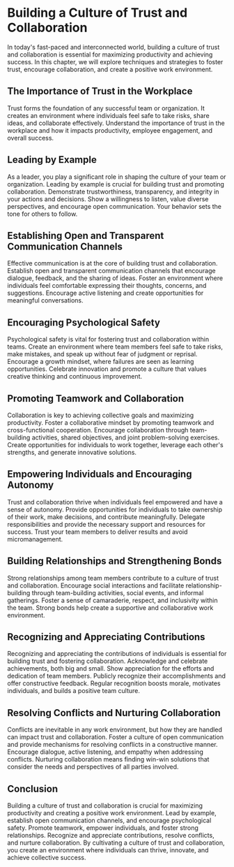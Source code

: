 # Building a Culture of Trust and Collaboration

In today's fast-paced and interconnected world, building a culture of trust and collaboration is essential for maximizing productivity and achieving success. In this chapter, we will explore techniques and strategies to foster trust, encourage collaboration, and create a positive work environment.

## The Importance of Trust in the Workplace

Trust forms the foundation of any successful team or organization. It creates an environment where individuals feel safe to take risks, share ideas, and collaborate effectively. Understand the importance of trust in the workplace and how it impacts productivity, employee engagement, and overall success.

## Leading by Example

As a leader, you play a significant role in shaping the culture of your team or organization. Leading by example is crucial for building trust and promoting collaboration. Demonstrate trustworthiness, transparency, and integrity in your actions and decisions. Show a willingness to listen, value diverse perspectives, and encourage open communication. Your behavior sets the tone for others to follow.

## Establishing Open and Transparent Communication Channels

Effective communication is at the core of building trust and collaboration. Establish open and transparent communication channels that encourage dialogue, feedback, and the sharing of ideas. Foster an environment where individuals feel comfortable expressing their thoughts, concerns, and suggestions. Encourage active listening and create opportunities for meaningful conversations.

## Encouraging Psychological Safety

Psychological safety is vital for fostering trust and collaboration within teams. Create an environment where team members feel safe to take risks, make mistakes, and speak up without fear of judgment or reprisal. Encourage a growth mindset, where failures are seen as learning opportunities. Celebrate innovation and promote a culture that values creative thinking and continuous improvement.

## Promoting Teamwork and Collaboration

Collaboration is key to achieving collective goals and maximizing productivity. Foster a collaborative mindset by promoting teamwork and cross-functional cooperation. Encourage collaboration through team-building activities, shared objectives, and joint problem-solving exercises. Create opportunities for individuals to work together, leverage each other's strengths, and generate innovative solutions.

## Empowering Individuals and Encouraging Autonomy

Trust and collaboration thrive when individuals feel empowered and have a sense of autonomy. Provide opportunities for individuals to take ownership of their work, make decisions, and contribute meaningfully. Delegate responsibilities and provide the necessary support and resources for success. Trust your team members to deliver results and avoid micromanagement.

## Building Relationships and Strengthening Bonds

Strong relationships among team members contribute to a culture of trust and collaboration. Encourage social interactions and facilitate relationship-building through team-building activities, social events, and informal gatherings. Foster a sense of camaraderie, respect, and inclusivity within the team. Strong bonds help create a supportive and collaborative work environment.

## Recognizing and Appreciating Contributions

Recognizing and appreciating the contributions of individuals is essential for building trust and fostering collaboration. Acknowledge and celebrate achievements, both big and small. Show appreciation for the efforts and dedication of team members. Publicly recognize their accomplishments and offer constructive feedback. Regular recognition boosts morale, motivates individuals, and builds a positive team culture.

## Resolving Conflicts and Nurturing Collaboration

Conflicts are inevitable in any work environment, but how they are handled can impact trust and collaboration. Foster a culture of open communication and provide mechanisms for resolving conflicts in a constructive manner. Encourage dialogue, active listening, and empathy when addressing conflicts. Nurturing collaboration means finding win-win solutions that consider the needs and perspectives of all parties involved.

## Conclusion

Building a culture of trust and collaboration is crucial for maximizing productivity and creating a positive work environment. Lead by example, establish open communication channels, and encourage psychological safety. Promote teamwork, empower individuals, and foster strong relationships. Recognize and appreciate contributions, resolve conflicts, and nurture collaboration. By cultivating a culture of trust and collaboration, you create an environment where individuals can thrive, innovate, and achieve collective success.
